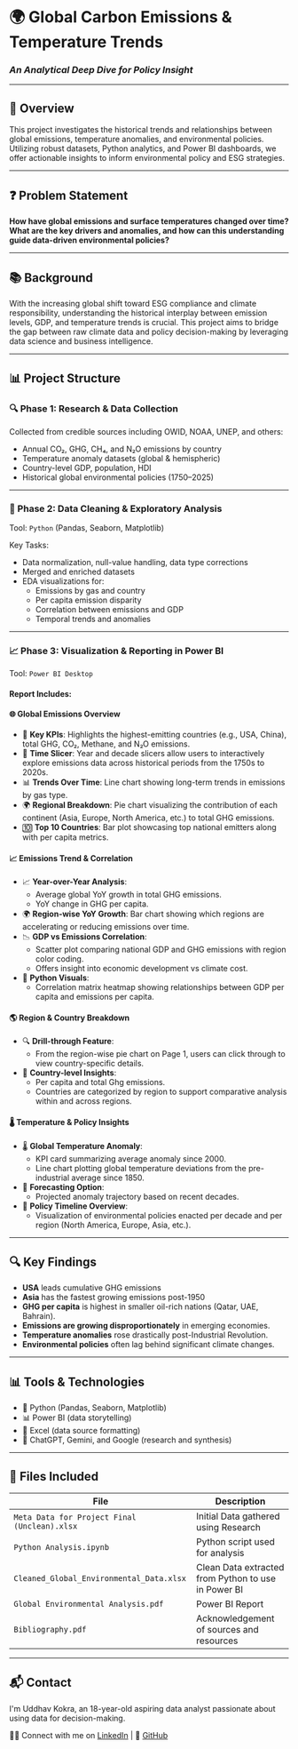 # 🌍 Global Carbon Emissions & Temperature Trends  
### *An Analytical Deep Dive for Policy Insight*

---

## 📌 Overview

This project investigates the historical trends and relationships between global emissions, temperature anomalies, and environmental policies. Utilizing robust datasets, Python analytics, and Power BI dashboards, we offer actionable insights to inform environmental policy and ESG strategies.

---

## ❓ Problem Statement

**How have global emissions and surface temperatures changed over time? What are the key drivers and anomalies, and how can this understanding guide data-driven environmental policies?**

---

## 📚 Background

With the increasing global shift toward ESG compliance and climate responsibility, understanding the historical interplay between emission levels, GDP, and temperature trends is crucial. This project aims to bridge the gap between raw climate data and policy decision-making by leveraging data science and business intelligence.

---

## 📊 Project Structure

### 🔍 Phase 1: Research & Data Collection

Collected from credible sources including OWID, NOAA, UNEP, and others:
- Annual CO₂, GHG, CH₄, and N₂O emissions by country
- Temperature anomaly datasets (global & hemispheric)
- Country-level GDP, population, HDI
- Historical global environmental policies (1750–2025)

---

### 🧼 Phase 2: Data Cleaning & Exploratory Analysis

Tool: `Python` (Pandas, Seaborn, Matplotlib)

Key Tasks:
- Data normalization, null-value handling, data type corrections
- Merged and enriched datasets
- EDA visualizations for:
  - Emissions by gas and country
  - Per capita emission disparity
  - Correlation between emissions and GDP
  - Temporal trends and anomalies

---

### 📈 Phase 3: Visualization & Reporting in Power BI

Tool: `Power BI Desktop`

#### Report Includes:

#### 🌐 **Global Emissions Overview**
- 🔹 **Key KPIs**: Highlights the highest-emitting countries (e.g., USA, China), total GHG, CO₂, Methane, and N₂O emissions.
- 📆 **Time Slicer**: Year and decade slicers allow users to interactively explore emissions data across historical periods from the 1750s to 2020s.
- 📊 **Trends Over Time**: Line chart showing long-term trends in emissions by gas type.
- 🌍 **Regional Breakdown**: Pie chart visualizing the contribution of each continent (Asia, Europe, North America, etc.) to total GHG emissions.
- 🔟 **Top 10 Countries**: Bar plot showcasing top national emitters along with per capita metrics.

#### 📈 **Emissions Trend & Correlation**
- 📈 **Year-over-Year Analysis**:
  - Average global YoY growth in total GHG emissions.
  - YoY change in GHG per capita.
- 🌍 **Region-wise YoY Growth**: Bar chart showing which regions are accelerating or reducing emissions over time.
- 📉 **GDP vs Emissions Correlation**:
  - Scatter plot comparing national GDP and GHG emissions with region color coding.
  - Offers insight into economic development vs climate cost.
- 🧪 **Python Visuals**:
  - Correlation matrix heatmap showing relationships between GDP per capita and emissions per capita.

#### 🌎 **Region & Country Breakdown**
- 🔍 **Drill-through Feature**:
  - From the region-wise pie chart on Page 1, users can click through to view country-specific details.
- 📌 **Country-level Insights**:
  - Per capita and total Ghg emissions.
  - Countries are categorized by region to support comparative analysis within and across regions.

#### 🌡️ **Temperature & Policy Insights**
- 🌡️ **Global Temperature Anomaly**:
  - KPI card summarizing average anomaly since 2000.
  - Line chart plotting global temperature deviations from the pre-industrial average since 1850.
- 🔮 **Forecasting Option**:
  - Projected anomaly trajectory based on recent decades.
- 📅 **Policy Timeline Overview**:
  - Visualization of environmental policies enacted per decade and per region (North America, Europe, Asia, etc.).

---

## 🔍 Key Findings

- **USA** leads cumulative GHG emissions
- **Asia** has the fastest growing emissions post-1950
- **GHG per capita** is highest in smaller oil-rich nations (Qatar, UAE, Bahrain).
- **Emissions are growing disproportionately** in emerging economies.
- **Temperature anomalies** rose drastically post-Industrial Revolution.
- **Environmental policies** often lag behind significant climate changes.

---

## 📊 Tools & Technologies

- 🐍 Python (Pandas, Seaborn, Matplotlib)
- 📊 Power BI (data storytelling)
- 📁 Excel (data source formatting)
- 🧠 ChatGPT, Gemini, and Google (research and synthesis)

---

## 📁 Files Included

| File | Description |
|------|-------------|
| `Meta Data for Project Final (Unclean).xlsx` | Initial Data gathered using Research |
| `Python Analysis.ipynb` | Python script used for analysis |
| `Cleaned_Global_Environmental_Data.xlsx` | Clean Data extracted from Python to use in Power BI  |
| `Global Environmental Analysis.pdf` | Power BI Report |
| `Bibliography.pdf` | Acknowledgement of sources and resources  |


---

## 📬 Contact

I'm Uddhav Kokra, an 18-year-old aspiring data analyst passionate about using data for decision-making.

🧑‍💻 Connect with me on [LinkedIn](https://www.linkedin.com/in/uddhavkokra) | 🐙 [GitHub](https://github.com/Ukvk1718)
